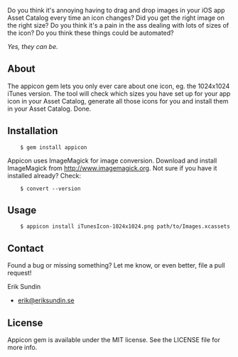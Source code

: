 Do you think it's annoying having to drag and drop images in your iOS app Asset Catalog
every time an icon changes? Did you get the right image on the right size?
Do you think it's a pain in the ass dealing with lots of sizes of the icon?
Do you think these things could be automated?

*Yes, they can be.*

## About

The appicon gem lets you only ever care about one icon, eg. the 1024x1024 iTunes version.
The tool will check which sizes you have set up for your app icon in your Asset Catalog,
generate all those icons for you and install them in your Asset Catalog. Done.

## Installation

```
    $ gem install appicon
```

Appicon uses ImageMagick for image conversion. Download and install ImageMagick from http://www.imagemagick.org.
Not sure if you have it installed already? Check:

```
    $ convert --version
```

## Usage

```
    $ appicon install iTunesIcon-1024x1024.png path/to/Images.xcassets
```

## Contact

Found a bug or missing something? Let me know, or even better, file a pull request!

Erik Sundin

- erik@eriksundin.se

## License

Appicon gem is available under the MIT license. See the LICENSE file for more info.
